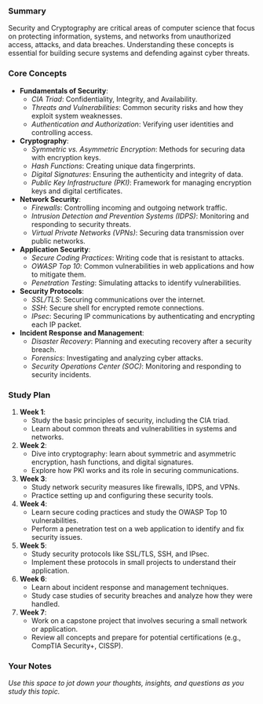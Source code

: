 ### Summary

Security and Cryptography are critical areas of computer science that focus on protecting information, systems, and networks from unauthorized access, attacks, and data breaches. Understanding these concepts is essential for building secure systems and defending against cyber threats.

### Core Concepts

- **Fundamentals of Security**:
    - _CIA Triad_: Confidentiality, Integrity, and Availability.
    - _Threats and Vulnerabilities_: Common security risks and how they exploit system weaknesses.
    - _Authentication and Authorization_: Verifying user identities and controlling access.
- **Cryptography**:
    - _Symmetric vs. Asymmetric Encryption_: Methods for securing data with encryption keys.
    - _Hash Functions_: Creating unique data fingerprints.
    - _Digital Signatures_: Ensuring the authenticity and integrity of data.
    - _Public Key Infrastructure (PKI)_: Framework for managing encryption keys and digital certificates.
- **Network Security**:
    - _Firewalls_: Controlling incoming and outgoing network traffic.
    - _Intrusion Detection and Prevention Systems (IDPS)_: Monitoring and responding to security threats.
    - _Virtual Private Networks (VPNs)_: Securing data transmission over public networks.
- **Application Security**:
    - _Secure Coding Practices_: Writing code that is resistant to attacks.
    - _OWASP Top 10_: Common vulnerabilities in web applications and how to mitigate them.
    - _Penetration Testing_: Simulating attacks to identify vulnerabilities.
- **Security Protocols**:
    - _SSL/TLS_: Securing communications over the internet.
    - _SSH_: Secure shell for encrypted remote connections.
    - _IPsec_: Securing IP communications by authenticating and encrypting each IP packet.
- **Incident Response and Management**:
    - _Disaster Recovery_: Planning and executing recovery after a security breach.
    - _Forensics_: Investigating and analyzing cyber attacks.
    - _Security Operations Center (SOC)_: Monitoring and responding to security incidents.

### Study Plan

1. **Week 1**:
    - Study the basic principles of security, including the CIA triad.
    - Learn about common threats and vulnerabilities in systems and networks.
2. **Week 2**:
    - Dive into cryptography: learn about symmetric and asymmetric encryption, hash functions, and digital signatures.
    - Explore how PKI works and its role in securing communications.
3. **Week 3**:
    - Study network security measures like firewalls, IDPS, and VPNs.
    - Practice setting up and configuring these security tools.
4. **Week 4**:
    - Learn secure coding practices and study the OWASP Top 10 vulnerabilities.
    - Perform a penetration test on a web application to identify and fix security issues.
5. **Week 5**:
    - Study security protocols like SSL/TLS, SSH, and IPsec.
    - Implement these protocols in small projects to understand their application.
6. **Week 6**:
    - Learn about incident response and management techniques.
    - Study case studies of security breaches and analyze how they were handled.
7. **Week 7**:
    - Work on a capstone project that involves securing a small network or application.
    - Review all concepts and prepare for potential certifications (e.g., CompTIA Security+, CISSP).


### Your Notes

_Use this space to jot down your thoughts, insights, and questions as you study this topic._